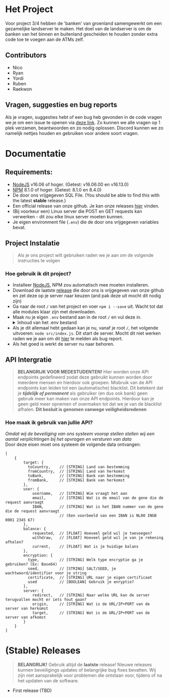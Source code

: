 # Het Project
Voor project 3/4 hebben de 'banken' van groenland samengewerkt om een gezamelijke landserver te maken.
Het doel van de landserver is om de banken van het binnen en buitenland gescheiden te houden zonder extra code toe te voegen aan de ATMs zelf.

## Contributors
- Nico
- Ryan
- Yordi
- Ruben
- Raekwon

## Vragen, suggesties en bug reports
Als je vragen, suggesties hebt of een bug heb gevonden in de code vragen we je om een issue te openen via [deze link](https://github.com/Project-3-4/landserver/issues/new/choose).
Zo kunnen we alle vragen op 1 plek verzamen, beantwoorden en zo nodig oplossen. Discord kunnen we zo namelijk nettjes houden en gebruiken voor andere soort vragen.

# Documentatie
## Requirements:
- [NodeJS](https://nodejs.org/en/download/) v16.06 of hoger. (Getest: v16.06.00 en v16.13.0)
- [NPM](https://nodejs.org/en/download/) 8.1.0 of hoger. (Getest: 8.1.0 en 8.4.0)
- De door ons vrijgegeven SQL File. (You should be able to find this with the latest **stable** release.)
- Een official release van onze github. Je kan onze releases [hier](https://github.com/Project-3-4/landserver/releases) vinden.
- (Bij voorkeur een) Linux server die POST en GET requests kan verwerken - dit zou elke linux server moeten kunnen.
- Je eigen environment file (`.env`) die de door ons vrijgegeven variables bevat.

## Project Instalatie
> Als je ons project wilt gebruiken raden we je aan om de volgende instructies te volgen

### Hoe gebruik ik dit project?
- Installeer [NodeJS](https://nodejs.org/en/download/), NPM zou automatisch mee moeten installeren.
- Download de laatste [release](https://github.com/Project-3-4/landserver/releases) die door ons is vrijgegeven van onze github en zet deze op je server naar keuzen (and pak deze uit mocht dit nodig zijn)
- Ga naar de root `/` van het project en voer `npm i --save` uit. Wacht tot dat alle modules klaar zijn met downloaden.
- Maak nu je eigen `.env` bestand aan in de root `/` en vul deze in.
  <details>
  <summary>Inhoud van het .env bestand</summary>
  DEBUG=true
  <br>
  <br>
  URL_DOMAIN=""
  <br>
  URL_PORT=8000
  <br>
  <br>
  DATABASE_DOMAIN=""
  <br>
  DATABASE_SCHEMA=""
  <br>
  DATABASE_USERNAME=""
  <br>
  DATABASE_PASSWORD=""
  </details>
- Als je dit allemaal hebt gedaan kan je nu, vanaf je root `/`, het volgende uitvoeren: `node src/index.js`. Dit start de server. Mocht dit niet werken raden we je aan om dit [hier](https://github.com/Project-3-4/landserver/issues/new/choose) te melden als bug report.
- Als het goed is werkt de server nu naar behoren. 

## API Intergratie
> **BELANGRIJK VOOR MEDESTUDENTEN!** Hier worden onze API endpoints gedefineerd zodat deze gebruikt kunnen worden door meerdere mensen en hierdoor ook groepen.
> Misbruik van de API endpoints kan leiden tot een (automatische) blacklist. Dit betekent dat je ***tijdelijk of permanent*** als gebruiker (en dus ook bank) geen gebruik meer kan maken van onze API endpoints. Hierdoor kan je geen geld meer opnemen of overmaken tot dat we je van de blacklist afhalen.
> **Dit besluit is genomen vanwege veiligheidsredenen**

### Hoe maak ik gebruik van jullie API?
*Omdat wij de beveiliging van ons systeem voorop stellen stellen wij een aantal verplichtingen bij het opvragen en versturen van data*
<br>
Door deze eisen moet ons systeem de volgende data ontvangen: 
```
[
    {
        target: {
          toCountry,    // [STRING] Land van bestemming
          fromCountry,  // [STRING] Land van herkomst
          toBank,       // [STRING] Bank van bestemming
          fromBank,     // [STRING] Bank van herkomst
        },
        user: {
            username,   // [STRING] Wie vraagt het aan
            email,      // [STRING] Wat is de email van de gene die de request aanvraagt
            IBAN,       // [STRING] Wat is het IBAN nummer van de gene die de request aanvraagt 
                        // (Een voorbeeld van een IBAN is NL00 INGB 0001 2345 67)
        },
        balance: {
            requested,  // [FLOAT] Hoeveel geld wil je toevoegen?
            withdraw,   // [FLOAT] Hoeveel geld wil je van je rekening afhalen?
            current,    // [FLOAT] Wat is je huidige balans
        },
        encryption: {
          type,         // [STRING] Welk type encryptie ga je gebruiken? (Ex: Base64)
          seed,         // [STRING] SALT/SEED, je wachtwoord/identifier voor je string
          certificate,  // [STRING] URL naar je eigen certificaat
          used          // [BOOLEAN] Gebruik je enryptie? 
        },
        server: {
            redirect,   // [STRING] Naar welke URL kan de server terugvallen mocht er iets fout gaan? 
            origin,     // [STRING] Wat is de URL/IP+PORT van de server van herkomst
            target,     // [STRING] Wat is de URL/IP+PORT van de server van afkomst
        }
    }
]
```

# (Stable) Releases
> **BELANGRIJK!** Gebruik altijd de **laatste** release! Nieuwe releases kunnen beveiligings updates of belangrijke bug fixes bevatten.
> Wij zijn niet aansprakelijk voor problemen die ontstaan voor, tijdens of na het updaten van de software.
- First release (TBD)
